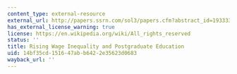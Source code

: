 ```yaml
---
content_type: external-resource
external_url: http://papers.ssrn.com/sol3/papers.cfm?abstract_id=1933338
has_external_license_warning: true
license: https://en.wikipedia.org/wiki/All_rights_reserved
status: ''
title: Rising Wage Inequality and Postgraduate Education
uid: 14bf35cd-1516-47ab-b642-2e35623d0683
wayback_url: ''
---
```

